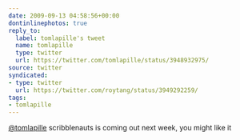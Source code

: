 ```yaml
---
date: 2009-09-13 04:58:56+00:00
dontinlinephotos: true
reply_to:
  label: tomlapille's tweet
  name: tomlapille
  type: twitter
  url: https://twitter.com/tomlapille/status/3948932975/
source: twitter
syndicated:
- type: twitter
  url: https://twitter.com/roytang/status/3949292259/
tags:
- tomlapille
---
```


[@tomlapille](https://twitter.com/tomlapille/) scribblenauts is coming out next week, you might like it